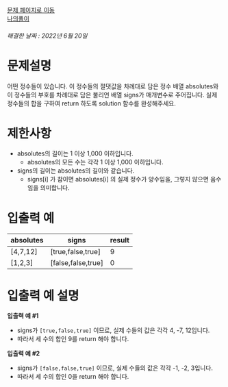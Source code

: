 [문제 페이지로 이동](https://programmers.co.kr/learn/courses/30/lessons/76501)   
[나의풀이](https://github.com/HK-An/coding_practice/tree/main/CodingPractice/programmers-lv1-positive_and_negative)
###### 해결한 날짜 : 2022년 6월 20일
# 문제설명
어떤 정수들이 있습니다. 이 정수들의 절댓값을 차례대로 담은 정수 배열 absolutes와 이 정수들의 부호를 차례대로 담은 불리언 배열 signs가 매개변수로 주어집니다. 실제 정수들의 합을 구하여 return 하도록 solution 함수를 완성해주세요.


# 제한사항
- absolutes의 길이는 1 이상 1,000 이하입니다.
    - absolutes의 모든 수는 각각 1 이상 1,000 이하입니다.
- signs의 길이는 absolutes의 길이와 같습니다.
    - signs[i] 가 참이면 absolutes[i] 의 실제 정수가 양수임을, 그렇지 않으면 음수임을 의미합니다.


# 입출력 예
|absolutes|signs|result|
|-|-|-|
|[4,7,12]|[true,false,true]|9|
|[1,2,3]|[false,false,true]|0|

# 입출력 예 설명
**입출력 예 #1**  
- signs가 `[true,false,true]` 이므로, 실제 수들의 값은 각각 4, -7, 12입니다.
- 따라서 세 수의 합인 9를 return 해야 합니다.

**입출력 예 #2**  
- signs가 `[false,false,true]` 이므로, 실제 수들의 값은 각각 -1, -2, 3입니다.
- 따라서 세 수의 합인 0을 return 해야 합니다.
